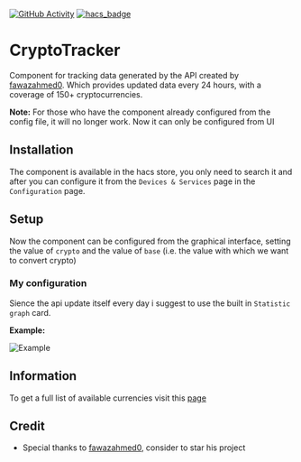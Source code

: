 [![GitHub Activity](https://img.shields.io/github/commit-activity/y/PepegaBruh/Cryptotracker?style=for-the-badge)](https://github.com/PepegaBruh/CryptoTracker/commits/main)
[![hacs_badge](https://img.shields.io/badge/HACS-Default-orange.svg?style=for-the-badge)](https://github.com/custom-components/hacs)
# CryptoTracker

Component for tracking data generated by the API created by [fawazahmed0](https://github.com/fawazahmed0/currency-api). Which provides updated data every 24 hours, with a coverage of 150+ cryptocurrencies.

**Note:** For those who have the component already configured from the config file, it will no longer work. Now it can only be configured from UI
## Installation

The component is available in the hacs store, you only need to search it and after you can configure it from the `Devices & Services` page in the `Configuration` page.

## Setup 

Now the component can be configured from the graphical interface, setting the value of `crypto` and the value of `base` (i.e. the value with which we want to convert crypto)

### My configuration 

Sience the api update itself every day i suggest to use the built in `Statistic graph` card.

**Example:**

![Example](https://github.com/PepegaBruh/CryptoTracker/blob/main/images/long_term_example.png?raw=true)

## Information 

To get a full list of available currencies visit this [page](https://cdn.jsdelivr.net/gh/fawazahmed0/currency-api@1/latest/currencies.json)

## Credit 

- Special thanks to [fawazahmed0](https://github.com/fawazahmed0/currency-api), consider to star his project
